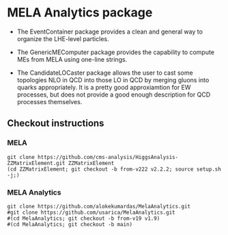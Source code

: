 # MELA Analytics package

- The EventContainer package provides a clean and general way to organize the LHE-level particles.

- The GenericMEComputer package provides the capability to compute MEs from MELA using one-line strings.

- The CandidateLOCaster package allows the user to cast some topologies NLO in QCD into those LO in QCD by merging gluons into quarks appropriately.
	It is a pretty good approxiamtion for EW processes, but does not provide a good enough description for QCD processes themselves.

## Checkout instructions

### MELA

```
git clone https://github.com/cms-analysis/HiggsAnalysis-ZZMatrixElement.git ZZMatrixElement
(cd ZZMatrixElement; git checkout -b from-v222 v2.2.2; source setup.sh -j;)
```

### MELA Analytics



```
git clone https://github.com/alokekumardas/MelaAnalytics.git
#git clone https://github.com/usarica/MelaAnalytics.git
#(cd MelaAnalytics; git checkout -b from-v19 v1.9)
#(cd MelaAnalytics; git checkout -b main)

```
